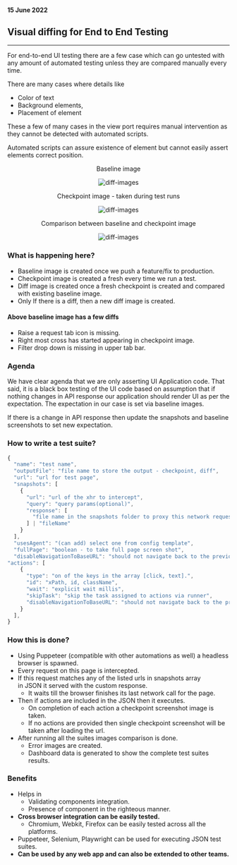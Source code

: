 #### 15 June 2022

## Visual diffing for End to End Testing

---

For end-to-end UI testing there are a few case which can go untested with any amount of automated testing unless they are compared manually every time.

There are many cases where details like

-   Color of text
-   Background elements,
-   Placement of element

These a few of many cases in the view port requires manual intervention as they cannot be detected with automated scripts.

Automated scripts can assure existence of element but cannot easily assert elements correct position.

<div align="center">
  <p style="font-size: 14px">   Baseline image</p>
<img alt="diff-images" class="responsive-image" src="https://user-images.githubusercontent.com/10477804/173744949-8d029afc-c61e-4bcd-8801-c57aab049b8a.png">
</div>

<div align="center">
  <p style="font-size: 14px">   Checkpoint image - taken during test runs</p>
<img alt="diff-images" class="responsive-image" src="https://user-images.githubusercontent.com/10477804/173744940-c93d452b-fcbe-4c57-af35-b0f9f2bb9de3.png">
</div>

<div align="center">
  <p style="font-size: 14px">   Comparison between baseline and checkpoint image</p>
<img alt="diff-images" class="responsive-image" src="https://user-images.githubusercontent.com/10477804/173744923-377e9b21-5849-4a97-bb0d-cfe7efa3d4bc.png">
</div>

### What is happening here?

-   Baseline image is created once we push a feature/fix to production.
-   Checkpoint image is created a fresh every time we run a test.
-   Diff image is created once a fresh checkpoint is created and compared with existing baseline image.
-   Only If there is a diff, then a new diff image is created.

#### Above baseline image has a few diffs

-   Raise a request tab icon is missing.
-   Right most cross has started appearing in checkpoint image.
-   Filter drop down is missing in upper tab bar.

### Agenda

We have clear agenda that we are only asserting UI Application code. That said, it is a black box testing of the UI code based on assumption that if nothing changes in API response our application should render UI as per the expectation. The expectation in our case is set via baseline images.

If there is a change in API response then update the snapshots and baseline screenshots to set new expectation.

### How to write a test suite?

```js
{
  "name": "test name",
  "outputFile": "file name to store the output - checkpoint, diff",
  "url": "url for test page",
  "snapshots": [
    {
      "url": "url of the xhr to intercept",
      "query": "query params(optional)",
      "response": [
        "file name in the snapshots folder to proxy this network request response"
      ] | "fileName"
    }
  ],
  "usesAgent": "(can add) select one from config template",
  "fullPage": "boolean - to take full page screen shot",
  "disableNavigationToBaseURL": "should not navigate back to the previous route - global"
"actions": [
    {
      "type": "on of the keys in the array [click, text].",
      "id": "xPath, id, className",
      "wait": "explicit wait millis",
      "skipTask": "skip the task assigned to actions via runner",
      "disableNavigationToBaseURL": "should not navigate back to the previous route"
    }
  ],
}
```

### How this is done?

-   Using Puppeteer (compatible with other automations as well) a headless browser is spawned.
-   Every request on this page is intercepted.
-   If this request matches any of the listed urls in snapshots array in JSON it served with the custom response.
    -   It waits till the browser finishes its last network call for the page.
-   Then if actions are included in the JSON then it executes.
    -   On completion of each action a checkpoint screenshot image is taken.
    -   If no actions are provided then single checkpoint screenshot will be taken after loading the url.
-   After running all the suites images comparison is done.
    -   Error images are created.
    -   Dashboard data is generated to show the complete test suites results.

### Benefits

-   Helps in
    -   Validating components integration.
    -   Presence of component in the righteous manner.
-   <b>Cross browser integration can be easily tested.</b>
    -   Chromium, Webkit, Firefox can be easily tested across all the platforms.
-   Puppeteer, Selenium, Playwright can be used for executing JSON test suites.
-   <b>Can be used by any web app and can also be extended to other teams.</b>
